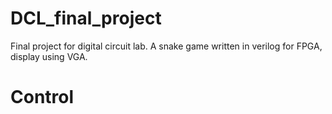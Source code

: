 # DCL_final_project
Final project for digital circuit lab. 
A snake game written in verilog for FPGA, display using VGA. 
# Control
